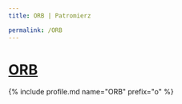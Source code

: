 ```yaml
---
title: ORB | Patromierz

permalink: /ORB
---
```


# [ORB](https://patronite.pl/ORB)

{% include profile.md name="ORB" prefix="o" %}
